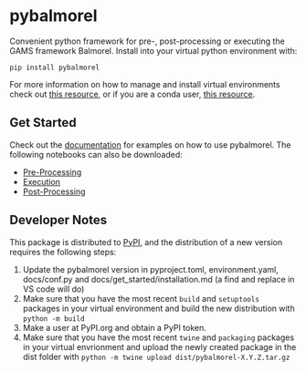 # pybalmorel
Convenient python framework for pre-, post-processing or executing the GAMS framework Balmorel. Install into your virtual python environment with:

`pip install pybalmorel`

For more information on how to manage and install virtual environments check out [this resource](https://docs.python.org/3/library/venv.html), or if you are a conda user, [this resource](https://docs.conda.io/projects/conda/en/latest/user-guide/tasks/manage-environments.html).

## Get Started

Check out the [documentation](https://balmorelcommunity.github.io/pybalmorel) for examples on how to use pybalmorel. The following notebooks can also be downloaded:
- [Pre-Processing](https://github.com/Mathias157/pybalmorel/blob/master/examples/PreProcessing.ipynb)
- [Execution](https://github.com/Mathias157/pybalmorel/blob/master/examples/Execution.ipynb)
- [Post-Processing](https://github.com/Mathias157/pybalmorel/blob/master/examples/PostProcessing.ipynb)

## Developer Notes

This package is distributed to [PyPI](https://pypi.org), and the distribution of a new version requires the following steps:
1. Update the pybalmorel version in pyproject.toml, environment.yaml, docs/conf.py and docs/get_started/installation.md (a find and replace in VS code will do)
2. Make sure that you have the most recent `build` and `setuptools` packages in your virtual environment and build the new distribution with `python -m build`
3. Make a user at PyPI.org and obtain a PyPI token.
4. Make sure that you have the most recent `twine` and `packaging` packages in your virtual envrionment and upload the newly created package in the dist folder with `python -m twine upload dist/pybalmorel-X.Y.Z.tar.gz`